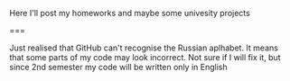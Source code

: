 Here I'll post my homeworks and maybe some univesity projects  

===  
  
Just realised that GitHub can't recognise the Russian aplhabet. It means that some parts of my code may look incorrect. Not sure if I will fix it, but since 2nd semester my code will be written only in English
